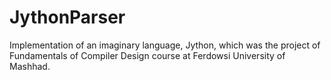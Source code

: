 # JythonParser

Implementation of an imaginary language, Jython, which was the project of Fundamentals of Compiler Design course at Ferdowsi University of Mashhad.
